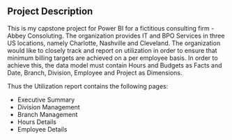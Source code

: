 ## Project Description

This is my capstone project for Power BI for a fictitious consulting firm - Abbey Consoluting. The organization provides IT and BPO Services in three US locations, namely Charlotte, Nashville and Cleveland. The organization would like to closely track and report on utilization in order to ensure that minimum billing targets are achieved on a per employee basis. In order to achieve this, the data model must contain Hours and Budgets as Facts and Date, Branch, Division, Employee and Project as Dimensions.

Thus the Utilization report contains the following pages:
- Executive Summary
- Division Management
- Branch Management
- Hours Details
- Employee Details  
